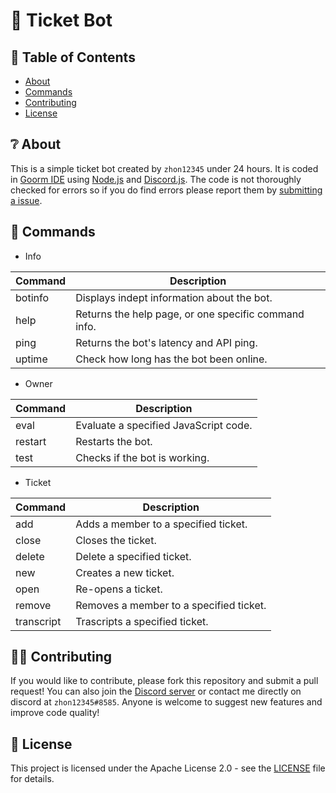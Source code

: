 # 🎫 Ticket Bot
## 📝 Table of Contents 

+ [About](https://github.com/zhon12345/Ticket-Bot#-about)
+ [Commands](https://github.com/zhon12345/Ticket-Bot#-commands)
+ [Contributing](https://github.com/zhon12345/Ticket-Bot#%EF%B8%8F-contributing)
+ [License](https://github.com/zhon12345/Ticket-Bot#-license)

## ❔ About
This is a simple ticket bot created by `zhon12345` under 24 hours. It is coded in [Goorm IDE](https://ide.goorm.io/) using [Node.js](https://nodejs.org/en/) and [Discord.js](https://discord.js.org). The code is not thoroughly checked for errors so if you do find errors please report them by [submitting a issue](https://github.com/zhon12345/Ticket-Bot/issues/new).

## 💬 Commands
+ Info

Command | Description
------------ | -------------
botinfo | Displays indept information about the bot.
help | Returns the help page, or one specific command info.
ping | Returns the bot's latency and API ping.
uptime | Check how long has the bot been online.

+ Owner

Command | Description
------------ | -------------
eval | Evaluate a specified JavaScript code.
restart | Restarts the bot.
test | Checks if the bot is working.

+ Ticket

Command | Description
------------ | -------------
add | Adds a member to a specified ticket.
close | Closes the ticket.
delete | Delete a specified ticket.
new | Creates a new ticket.
open | Re-opens a ticket.
remove | Removes a member to a specified ticket.
transcript | Trascripts a specified ticket.

## 🙋‍♂️ Contributing
If you would like to contribute, please fork this repository and submit a pull request! You can also join the [Discord server](https://discord.gg/jMpw3jw) or contact me directly on discord at `zhon12345#8585`. Anyone is welcome to suggest new features and improve code quality!

## 📄 License
This project is licensed under the Apache License 2.0 - see the [LICENSE](https://github.com/zhon12345/Tavern_Keeper/blob/master/LICENSE) file for details.
